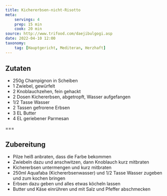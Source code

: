 ```yaml
---
title: Kichererbsen-nicht-Risotto
meta:
    servings: 4
    prep: 15 min
    cook: 20 min
source: http://www.trifood.com/daejibulgogi.asp
date: 2022-04-10 12:00
taxonomy:
    tag: [Hauptgericht, Mediteran, Herzhaft]
---
```

## Zutaten

* 250g Champignon in Scheiben
* 1 Zwiebel, gewürfelt
* 2 Knoblauchzehen, fein gehackt
* 2 Dosen Kichererbsen, abgetropft, Wasser aufgefangen
* 1/2 Tasse Wasser
* 2 Tassen gefrorene Erbsen
* 3 EL Butter
* 4 EL geriebener Parmesan

===

## Zubereitung

* Pilze heiß anbraten, dass die Farbe bekommen
* Zwiebeln dazu und anschwitzen, dann Knoblauch kurz mitbraten
* Kichererbsen untermengen und kurz mitbraten
* 250ml Aquafaba (Kichererbsenwasser) und 1/2 Tasse Wasser zugeben und zum kochen bringen
* Erbsen dazu geben und alles etwas köcheln lassen
* Butter und Käse einrühren und mit Salz und Pfeffer abschmecken


